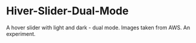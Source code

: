# Hiver-Slider-Dual-Mode
A hover slider with light and dark - dual mode. Images taken from AWS. An experiment.
